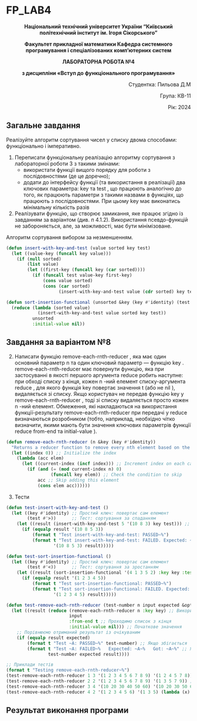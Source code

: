 # FP_LAB4
<p align="center"><b>Національний технічний університет України “Київський політехнічний інститут ім. Ігоря Сікорського”</b></p>
<p align="center"><b>Факультет прикладної математики Кафедра системного програмування і спеціалізованих комп’ютерних систем</b></p>
<p align="center"><b>ЛАБОРАТОРНА РОБОТА №4</b></p>
<p align="center"><b>з дисципліни «Вступ до функціонального програмування»</b></p>

<div align="right">
    <p>Студентка: Пильова Д.М</p>
    <p>Група: КВ-11</p>
    <p>Рік: 2024</p>
</div>

## Загальне завдання

Реалізуйте алгоритм сортування чисел у списку двома способами: функціонально і імперативно. 
1. Переписати функціональну реалізацію алгоритму сортування з лабораторної роботи 3 з такими змінами:
	- використати функції вищого порядку для роботи з послідовностями (де це доречно);
	- додати до інтерфейсу функції (та використання в реалізації) два ключових параметра: key та test , що працюють аналогічно до того, як працюють параметри з такими назвами в функціях, що працюють з послідовностями. При цьому key має виконатись мінімальну кількість разів
2. Реалізувати функцію, що створює замикання, яке працює згідно із завданням за варіантом (див. п 4.1.2). Використання псевдо-функцій не забороняється, але, за можливості, має бути мінімізоване.

Алгоритм сортування вибором за незменшенням.

```lisp
(defun insert-with-key-and-test (value sorted key test)
  (let ((value-key (funcall key value)))
    (if (null sorted)
        (list value)
        (let ((first-key (funcall key (car sorted))))
          (if (funcall test value-key first-key)
              (cons value sorted)
              (cons (car sorted)
                    (insert-with-key-and-test value (cdr sorted) key test)))))))

(defun sort-insertion-functional (unsorted &key (key #'identity) (test #'<))
  (reduce (lambda (sorted value)
            (insert-with-key-and-test value sorted key test))
          unsorted
          :initial-value nil))


```
## Завдання за варіантом №8
2. Написати функцію remove-each-rnth-reducer , яка має один основний параметр n та
один ключовий параметр — функцію key . remove-each-rnth-reducer має повернути
функцію, яка при застосуванні в якості першого аргумента reduce робить наступне: при
обході списку з кінця, кожен n -ний елемент списку-аргумента reduce , для якого
функція key повертає значення t (або не nil ), видаляється зі списку. Якщо
користувач не передав функцію key у remove-each-rnth-reducer , тоді зі списку
видаляється просто кожен n -ний елемент. Обмеження, які накладаються на
використання функції-результату remove-each-rnth-reducer при передачі у reduce
визначаються розробником (тобто, наприклад, необхідно чітко визначити, якими мають
бути значення ключових параметрів функції reduce from-end та initial-value ).

```lisp
(defun remove-each-rnth-reducer (n &key (key #'identity))
  "Returns a reducer function to remove every nth element based on the key."
  (let ((index 0)) ;; Initialize the index
    (lambda (acc elem)
      (let ((current-index (incf index))) ;; Increment index on each call
        (if (and (= (mod current-index n) 0)
                 (funcall key elem)) ;; Check the condition to skip
            acc ;; Skip adding this element
            (cons elem acc))))))


```

3. Тести

```lisp
(defun test-insert-with-key-and-test ()
  (let ((key #'identity) ;; Простий ключ: повертає сам елемент
        (test #'>))      ;; Тест: сортування за спаданням
    (let ((result (insert-with-key-and-test 5 '(10 8 3) key test))) ;; Вставляємо 5 у список
      (if (equalp result '(10 8 5 3))
          (format t "Test insert-with-key-and-test: PASSED~%")
          (format t "Test insert-with-key-and-test: FAILED. Expected: ~A, Got: ~A~%"
                  '(10 8 5 3) result)))))

(defun test-sort-insertion-functional ()
  (let ((key #'identity) ;; Простий ключ: повертає сам елемент
        (test #'<))      ;; Тест: сортування за зростанням
    (let ((result (sort-insertion-functional '(4 1 3 5 2) :key key :test test)))
      (if (equalp result '(1 2 3 4 5))
          (format t "Test sort-insertion-functional: PASSED~%")
          (format t "Test sort-insertion-functional: FAILED. Expected: ~A, Got: ~A~%"
                  '(1 2 3 4 5) result)))))

(defun test-remove-each-rnth-reducer (test-number n input expected &optional key)
  (let ((result (reduce (remove-each-rnth-reducer n :key key) ;; Використовуємо нашу функцію
                        input
                        :from-end t ;; Проходимо список з кінця
                        :initial-value nil))) ;; Початкове значення
    ;; Порівнюємо отриманий результат із очікуваним
    (if (equalp result expected)
        (format t "Test ~A: PASSED~%" test-number) ;; Якщо збігається
        (format t "Test ~A: FAILED~%   Expected: ~A~%   Got: ~A~%" ;; Якщо не збігається
                test-number expected result))))

;; Приклади тестів
(format t "Testing remove-each-rnth-reducer~%")
(test-remove-each-rnth-reducer 1 3 '(1 2 3 4 5 6 7 8 9) '(1 2 4 5 7 8)) ;; Кожен 3-й елемент
(test-remove-each-rnth-reducer 2 2 '(1 2 3 4 5 6 7 8 9) '(1 3 5 7 9)) ;; Кожен 2-й
(test-remove-each-rnth-reducer 3 4 '(10 20 30 40 50 60) '(10 20 30 50 60)) ;; Кожен 4-й
(test-remove-each-rnth-reducer 4 2 '(1 2 3 4 5 6) '(1 3 5) (lambda (x) (evenp x))) ;; Видаляємо парні
```

## Результат виконання програми

```

```
